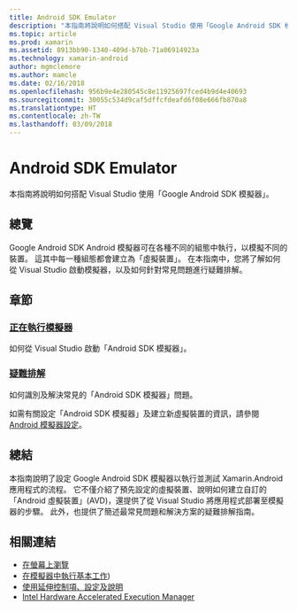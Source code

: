 ```yaml
---
title: Android SDK Emulator
description: "本指南將說明如何搭配 Visual Studio 使用「Google Android SDK 模擬器」。"
ms.topic: article
ms.prod: xamarin
ms.assetid: 8913bb90-1340-409d-b7bb-71a06914923a
ms.technology: xamarin-android
author: mgmclemore
ms.author: mamcle
ms.date: 02/16/2018
ms.openlocfilehash: 956b9e4e280545c8e11925697fced4b9d4e40693
ms.sourcegitcommit: 30055c534d9caf5dffcfdeafd6f08e666fb870a8
ms.translationtype: HT
ms.contentlocale: zh-TW
ms.lasthandoff: 03/09/2018
---
```

# <a name="android-sdk-emulator"></a>Android SDK Emulator

本指南將說明如何搭配 Visual Studio 使用「Google Android SDK 模擬器」。


## <a name="overview"></a>總覽

Google Android SDK Android 模擬器可在各種不同的組態中執行，以模擬不同的裝置。 這其中每一種組態都會建立為「虛擬裝置」。 在本指南中，您將了解如何從 Visual Studio 啟動模擬器，以及如何針對常見問題進行疑難排解。


## <a name="sections"></a>章節

### <a name="running-the-emulatorandroiddeploy-testdebuggingandroid-sdk-emulatorrunning-the-emulatormd"></a>[正在執行模擬器](~/android/deploy-test/debugging/android-sdk-emulator/running-the-emulator.md)

如何從 Visual Studio 啟動「Android SDK 模擬器」。

### <a name="troubleshootingandroiddeploy-testdebuggingandroid-sdk-emulatortroubleshootingmd"></a>[疑難排解](~/android/deploy-test/debugging/android-sdk-emulator/troubleshooting.md)

如何識別及解決常見的「Android SDK 模擬器」問題。

如需有關設定「Android SDK 模擬器」及建立新虛擬裝置的資訊，請參閱 [Android 模擬器設定](~/android/get-started/installation/android-emulator/index.md)。



## <a name="summary"></a>總結

本指南說明了設定 Google Android SDK 模擬器以執行並測試 Xamarin.Android 應用程式的流程。 它不僅介紹了預先設定的虛擬裝置、說明如何建立自訂的「Android 虛擬裝置」(AVD)，還提供了從 Visual Studio 將應用程式部署至模擬器的步驟。 此外，也提供了簡述最常見問題和解決方案的疑難排解指南。



## <a name="related-links"></a>相關連結

- [在螢幕上瀏覽](https://developer.android.com/studio/run/emulator.html#navigate)
- [在模擬器中執行基本工作](https://developer.android.com/studio/run/emulator.html#tasks))
- [使用延伸控制項、設定及說明](https://developer.android.com/studio/run/emulator.html#extended)
- [Intel Hardware Accelerated Execution Manager](https://software.intel.com/en-us/android/articles/intel-hardware-accelerated-execution-manager)
